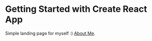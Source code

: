 # Getting Started with Create React App

Simple landing page for myself :) 
[About Me](https://about-limon4ikas.netlify.app).


